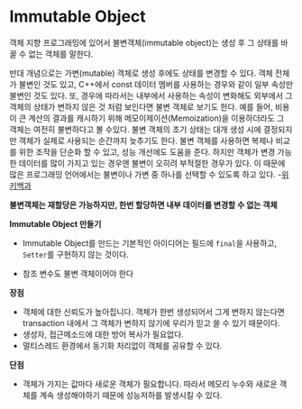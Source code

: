 # Immutable Object

객체 지향 프로그래밍에 있어서 불변객체(immutable object)는 생성 후 그 상태를 바꿀 수 없는 객체를 말한다.

반대 개념으로는 가변(mutable) 객체로 생성 후에도 상태를 변경할 수 있다. 객체 전체가 불변인 것도 있고, C++에서 const 데이터 멤버를 사용하는 경우와 같이 일부 속성만 불변인 것도 있다. 또, 경우에 따라서는 내부에서 사용하는 속성이 변화해도 외부에서 그 객체의 상태가 변하지 않은 것 처럼 보인다면 불변 객체로 보기도 한다. 예를 들어, 비용이 큰 계산의 결과를 캐시하기 위해 메모이제이션(Memoization)을 이용하더라도 그 객체는 여전히 불변하다고 볼 수있다. 불변 객체의 초기 상태는 대개 생성 시에 결정되지만 객체가 실제로 사용되는 순간까지 늦추기도 한다.
불변 객체를 사용하면 복제나 비교를 위한 조작을 단순화 할 수 있고, 성능 개선에도 도움을 준다. 하지만 객체가 변경 가능한 데이터를 많이 가지고 있는 경우엔 불변이 오히려 부적절한 경우가 있다. 이 때문에 많은 프로그래밍 언어에서는 불변이나 가변 중 하나를 선택할 수 있도록 하고 있다.
-[위키백과](https://ko.wikipedia.org/wiki/불변객체)



**불변객체는 재할당은 가능하지만, 한번 할당하면 내부 데이터를 변경할 수 없는 객체**


**Immutable Object 만들기**

- Immutable Object를 만드는 기본적인 아이디어는 필드에 `final`을 사용하고, `Setter`를 구현하지 않는 것이다.

- 참조 변수도 불변 객체이어야 한다



**장점**

- 객체에 대한 신뢰도가 높아집니다. 객체가 한번 생성되어서 그게 변하지 않는다면 transaction 내에서 그 객체가 변하지 않기에 우리가 믿고 쓸 수 있기 때문이다.
- 생성자, 접근메소드에 대한 방어 복사가 필요없다.
- 멀티스레드 환경에서 동기화 처리없이 객체를 공유할 수 있다.

**단점**

- 객체가 가지는 값마다 새로운 객체가 필요합니다. 따라서 메모리 누수와 새로운 객체를 계속 생성해야하기 때문에 성능저하를 발생시킬 수 있다.